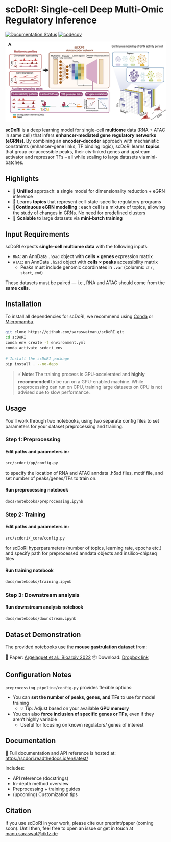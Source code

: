 # scDoRI: Single-cell Deep Multi-Omic Regulatory Inference

[![Documentation Status](https://readthedocs.org/projects/scdori/badge/?version=latest)](https://scdori.readthedocs.io/en/latest/)
[![codecov](https://codecov.io/gh/bioFAM/scDoRI/graph/badge.svg?token=RK6G4LBUHL)](https://codecov.io/gh/bioFAM/scDoRI)

![graphical abstract](https://raw.githubusercontent.com/bioFAM/scDoRI/refs/heads/main/docs/_static/scdori_schematic_main.png)

**scDoRI** is a deep learning model for single-cell **multiome** data (RNA + ATAC in same cell) that infers **enhancer-mediated gene regulatory networks (eGRNs)**. By combining an **encoder–decoder** approach with mechanistic constraints (enhancer–gene links, TF binding logic), scDoRI learns **topics** that group co-accessible peaks, their cis-linked genes and upstream activator and repressor TFs – all while scaling to large datasets via mini-batches.

## Highlights
- 🔄 **Unified** approach: a single model for dimensionality reduction + eGRN inference
- 🧠 Learns **topics** that represent cell-state-specific regulatory programs
- 🧬**Continuous eGRN modelling** : each cell is a mixture of topics, allowing the study of changes in GRNs. No need for predefined clusters
- 🧰 **Scalable** to large datasets via **mini-batch training**

## Input Requirements

scDoRI expects **single-cell multiome data** with the following inputs:

- `RNA`: an AnnData `.h5ad` object with **cells × genes** expression matrix
- `ATAC`: an AnnData `.h5ad` object with **cells × peaks** accessibility matrix
  - Peaks must include genomic coordinates in `.var` (columns: `chr`, `start`, `end`)

These datasets must be paired — i.e., RNA and ATAC should come from the **same cells**.

## Installation

To install all dependencies for scDoRI, we recommend using [Conda](https://docs.conda.io/projects/conda/en/latest/user-guide/install/index.html) or [Micromamba](https://mamba.readthedocs.io/en/latest/installation/micromamba-installation.html).

```bash
git clone https://github.com/saraswatmanu/scDoRI.git
cd scDoRI
conda env create -f environment.yml
conda activate scdori_env

# Install the scDoRI package
pip install . --no-deps
```

<!-- or install the latest development version directly into your existing environment:

```bash
pip install git+https://github.com/bioFAM/scDoRI@main
``` -->


> ⚡ **Note**: The training process is GPU-accelerated and **highly recommended** to be run on a GPU-enabled machine.
> While preprocessing can run on CPU, training large datasets on CPU is not advised due to slow performance.


## Usage
You’ll work through two notebooks, using two separate config files to set parameters for your dataset preprocessing and training.
### Step 1: Preprocessing
#### Edit paths and parameters in:
```bash
src/scdori/pp/config.py
```
to specify the location of RNA and ATAC anndata .h5ad files, motif file, and set number of peaks/genes/TFs to train on.
#### Run preprocessing notebook
```bash
docs/notebooks/preprocessing.ipynb
```
### Step 2: Training

#### Edit paths and parameters in:
```bash
src/scdori/_core/config.py
```
for scDoRI hyperparameters (number of topics, learning rate, epochs etc.) and specify path for preprocessed anndata objects and insilico-chipseq files
#### Run training notebook
```bash
docs/notebooks/training.ipynb
```
### Step 3: Downstream analysis

#### Run downstream analysis notebook
```bash
docs/notebooks/downstream.ipynb
```

## Dataset Demonstration

The provided notebooks use the **mouse gastrulation dataset** from:

📄 Paper: [Argelaguet et al., Bioarxiv 2022](https://www.biorxiv.org/content/10.1101/2022.06.15.496239v1)
📦 Download: [Dropbox link](https://www.dropbox.com/scl/fo/9inmw43pz2bygtqepxl82/ALeeNjuEqw4qp0L9Z9t71xo/data/processed?rlkey=5ihgkvafegkke9jnldlnhw1x6&subfolder_nav_tracking=1&st=cixvwynt&dl=0)

## Configuration Notes

`preprocessing_pipeline/config.py` provides flexible options:

- You can **set the number of peaks, genes, and TFs** to use for model training
  - 💡 Tip: Adjust based on your available **GPU memory**
- You can also **force inclusion of specific genes or TFs**, even if they aren’t highly variable
  - Useful for focusing on known regulators/ genes of interest

## Documentation
📖 Full documentation and API reference is hosted at: https://scdori.readthedocs.io/en/latest/

Includes:
- API reference (docstrings)
- In-depth method overview
- Preprocessing + training guides
- (upcoming) Customization tips

## Citation
If you use scDoRI in your work, please cite our preprint/paper (coming soon).
Until then, feel free to open an issue or get in touch at manu.saraswat@dkfz.de
